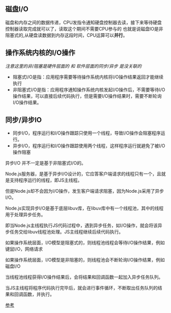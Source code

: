 ## 磁盘I/O
磁盘和内存之间的数据传递，CPU发指令通知硬盘控制器去读，接下来等待硬盘控制器读取完成就可以了，读取这个期间不需要CPU参与的
也就是说磁盘IO是非阻塞式的,从硬盘读数据到内存这段时间，CPU运算可以**并行**。

## 操作系统内核的I/O操作
*注意这里的非/阻塞是硬件层面的 和 软件层面的同步/异步 是没关联的*
* 阻塞式I/O是指：应用程序需要等待操作系统内核将I/O操作结果返回才能继续执行
* 非阻塞式I/O是指：应用程序通知操作系统内核发起I/O操作后，不需要等待I/O操作结果，可以直接后续代码执行，但是需要I/O操作结果时，需要不断轮询I/O操作结果。

## 同步/异步IO
* 同步I/O，程序运行和I/O操作跟踪只使用一个线程，导致I/O操作会阻塞程序运行。
* 异步I/O，程序运行和I/O操作跟踪使用两个线程，这样程序运行就避免了被I/O操作阻塞

异步I/O 并不一定是基于非阻塞式I/O的。


Node.js服务器，是基于异步I/O设计的，它应答客户端请求的线程只有一个，且就是支持程序运行的线程，即JS主线程。

但是Node.js却不会因为I/O操作，发生客户端请求阻塞，因为Node.js采用了异步I/O。

Node.js实现异步I/O是基于底层libuv库，在libuv库中有一个线程池，其中的线程用于处理异步任务。

即当Node.js主线程执行JS代码过程中，遇到异步任务，如I/O操作，就会将该异步任务交给libuv线程池处理。JS主线程继续后续代码执行。

如果操作系统层面，I/O模型是阻塞式的，则线程池线程会等待I/O操作结果，例如键鼠I/O，网络请求

如果操作系统层面，I/O模型是非阻塞的，则线程池会不断轮询I/O操作结果，例如磁盘I/O

当线程池线程获得I/O操作结果后，会将结果和回调函数一起加入异步任务队列。

当JS主线程将程序代码执行完毕后，就会进行事件循环，不断取出任务队列的结果和回调函数，并执行。

[参考](https://blog.csdn.net/qfc_128220/article/details/122326661)
